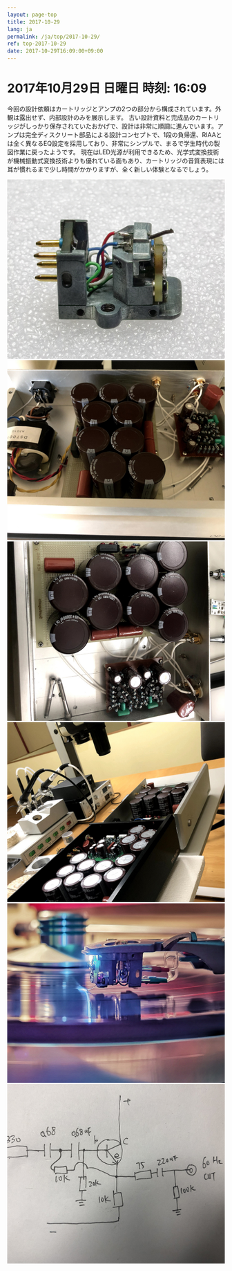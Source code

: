 ```yaml
---
layout: page-top
title: 2017-10-29
lang: ja
permalink: /ja/top/2017-10-29/
ref: top-2017-10-29
date: 2017-10-29T16:09:00+09:00
---
```



# 2017年10月29日   日曜日   時刻: 16:09 


今回の設計依頼はカートリッジとアンプの2つの部分から構成されています。外観は露出せず、内部設計のみを展示します。
古い設計資料と完成品のカートリッジがしっかり保存されていたおかげで、設計は非常に順調に進んでいます。アンプは完全ディスクリート部品による設計コンセプトで、1段の負帰還、RIAAとは全く異なるEQ設定を採用しており、非常にシンプルで、まるで学生時代の製図作業に戻ったようです。
現在はLED光源が利用できるため、光学式変換技術が機械振動式変換技術よりも優れている面もあり、カートリッジの音質表現には耳が慣れるまで少し時間がかかりますが、全く新しい体験となるでしょう。


![1](/assets/top/2017-10-29/1.jpg)
![2](/assets/top/2017-10-29/2.jpg)
![3](/assets/top/2017-10-29/3.jpg)
![4](/assets/top/2017-10-29/4.jpg)
![5](/assets/top/2017-10-29/5.jpg)
![6](/assets/top/2017-10-29/6.jpg)


